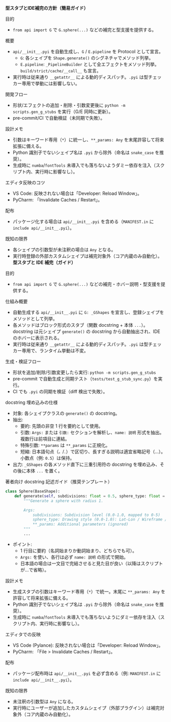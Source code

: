 **型スタブとIDE補完の方針（簡易ガイド）**

目的
- `from api import G` で `G.sphere(...)` などの補完と型支援を提供する。

概要
- `api/__init__.pyi` を自動生成し、`G` / `E.pipeline` を Protocol として宣言。
  - `G`: 各シェイプを `Shape.generate()` のシグネチャでメソッド列挙。
  - `E.pipeline`: `_PipelineBuilder` として全エフェクトをメソッド列挙。`build/strict/cache/__call__` も宣言。
- 実行時は従来通り `__getattr__` による動的ディスパッチ。`.pyi` は型チェッカー専用で挙動には影響しない。

開発フロー
- 形状/エフェクトの追加・削除・引数変更後に `python -m scripts.gen_g_stubs` を実行（G/E 同時に更新）。
- pre-commit/CI で自動検証（未同期で失敗）。

設計メモ
- 引数はキーワード専用（`*`）に統一し、`**_params: Any` を末尾許容して将来拡張に備える。
- Python 識別子でないシェイプ名は `.pyi` から除外（命名は `snake_case` を推奨）。
- 生成時に `numba`/`fontTools` 未導入でも落ちないようダミー依存を注入（スクリプト内、実行時に影響なし）。

エディタ反映のコツ
- VS Code: 反映されない場合は「Developer: Reload Window」。
- PyCharm: 「Invalidate Caches / Restart」。

配布
- パッケージ化する場合は `api/__init__.pyi` を含める（`MANIFEST.in` に `include api/__init__.pyi`）。

既知の限界
- 各シェイプの引数型が未注釈の場合は `Any` となる。
- 実行時登録の外部カスタムシェイプは補完対象外（コア内蔵のみ自動化）。
**型スタブと IDE 補完（ガイド）**

目的
- `from api import G` で `G.sphere(...)` などの補完・ホバー説明・型支援を提供する。

仕組み概要
- 自動生成する `api/__init__.pyi` に `G: _GShapes` を宣言し、登録シェイプをメソッドとして列挙。
- 各メソッドはブロック形式のスタブ（関数 docstring + 本体 `...`）。docstring は元シェイプ `generate()` の docstring から自動抽出され、IDE のホバーに表示される。
- 実行時は従来通り `__getattr__` による動的ディスパッチ。`.pyi` は型チェッカー専用で、ランタイム挙動は不変。

生成・検証フロー
- 形状を追加/削除/引数変更したら実行: `python -m scripts.gen_g_stubs`
- pre-commit で自動生成と同期テスト（`tests/test_g_stub_sync.py`）を実行。
- CI でも `.pyi` の同期を検証（diff 検出で失敗）。

docstring 埋め込みの仕様
- 対象: 各シェイプクラスの `generate()` の docstring。
- 抽出:
  - 要約: 先頭の非空 1 行を要約として使用。
  - 引数: `Args:` または `引数:` セクションを解析し、`name: 説明` 形式を抽出。複数行は前項目に連結。
  - 特殊引数: `**params` は `**_params` に正規化。
  - 短縮: 日本語句点（`。`/`．`）で区切り、長すぎる説明は適宜省略記号（…）。小数点（例: `0.5`）は保持。
- 出力: `_GShapes` の各メソッド直下に三重引用符の docstring を埋め込み、その後に本体 `...` を置く。

著者向け docstring 記述ガイド（推奨テンプレート）
```python
class Sphere(BaseShape):
    def generate(self, subdivisions: float = 0.5, sphere_type: float = 0.5, **_params: Any) -> Geometry:
        """Generate a sphere with radius 1.

        Args:
            subdivisions: Subdivision level (0.0-1.0, mapped to 0-5)
            sphere_type: Drawing style (0.0-1.0): Lat-Lon / Wireframe / ...
            **_params: Additional parameters (ignored)
        """
        ...
```
- ポイント:
  - 1 行目に要約（名詞始まりか動詞始まり、どちらでも可）。
  - `Args:` を使い、各行は必ず `name: 説明` の形式で開始。
  - 日本語の場合は一文目で完結させると見た目が良い（以降はスクリプトが…で省略）。

設計メモ
- 生成スタブの引数はキーワード専用（`*`）で統一。末尾に `**_params: Any` を許容して将来拡張に備える。
- Python 識別子でないシェイプ名は `.pyi` から除外（命名は `snake_case` を推奨）。
- 生成時に `numba`/`fontTools` 未導入でも落ちないようにダミー依存を注入（スクリプト内、実行時に影響なし）。

エディタでの反映
- VS Code (Pylance): 反映されない場合は「Developer: Reload Window」。
- PyCharm: 「File > Invalidate Caches / Restart」。

配布
- パッケージ配布時は `api/__init__.pyi` を必ず含める（例: `MANIFEST.in` に `include api/__init__.pyi`）。

既知の限界
- 未注釈の引数型は `Any` になる。
- 実行時にユーザーが追加したカスタムシェイプ（外部プラグイン）は補完対象外（コア内蔵のみ自動化）。
